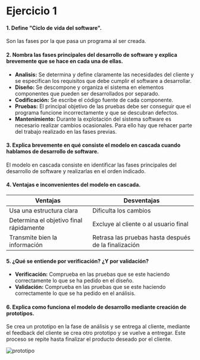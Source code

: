# Ejercicio 1
#### 1. Define "Ciclo de vida del software".  
Son las fases por la que pasa un programa al ser creada.

#### 2. Nombra las fases principales del desarrollo de software y explica brevemente que se hace en cada una de ellas.
- **Analisis:** Se determina y define claramente las necesidades del cliente y se especifican los requisitos que debe cumplir el software a desarrollar.</li>
- **Diseño:** Se descompone y organiza el sistema en elementos componentes que pueden ser desarrollados por separado.</li>
- **Codificación:** Se escribe el código fuente de cada componente.
- **Pruebas:** El principal objetivo de las pruebas debe ser conseguir que el programa funcione incorrectamente y que se descubran defectos.
- **Mantenimiento:** Durante la explotación del sistema software es necesario realizar cambios ocasionales. Para ello hay que rehacer parte del trabajo realizado en las fases previas.


#### 3. Explica brevemente en qué consiste el modelo en cascada cuando hablamos de desarrollo de software.
El modelo en cascada consiste en identificar las fases principales del desarrollo de software y realizarlas en el orden indicado.

#### 4. Ventajas e inconvenientes del modelo en cascada.
Ventajas | Desventajas
-------- | -----------
Usa una estructura clara | Dificulta los cambios
Determina el objetivo final rápidamente | Excluye al cliente o al usuario final
Transmite bien la información | Retrasa las pruebas hasta después de la finalización

#### 5. ¿Qué se entiende por verificación? ¿Y por validación?
- **Verificación:** Comprueba en las pruebas que se este haciendo correctamente lo que se ha pedido en el diseño.
- **Validación:** Comprueba en las pruebas que se este haciendo correctamente lo que se ha pedido en el análisis.

#### 6. Explica como funciona el modelo de desarrollo mediante creación de prototipos.
Se crea un prototipo en la fase de análisis y se entrega al cliente, mediante el feedback del cliente se crea otro prototipo y se vuelve a entregar. Este proceso se repite hasta finalizar el producto deseado por el cliente.

![prototipo](https://sites.google.com/site/is11801/_/rsrc/1239160607222/contenido/modelos-de-proceso-evolutivo/prototipos.jpg "Ciclo del modelo Prototipo")